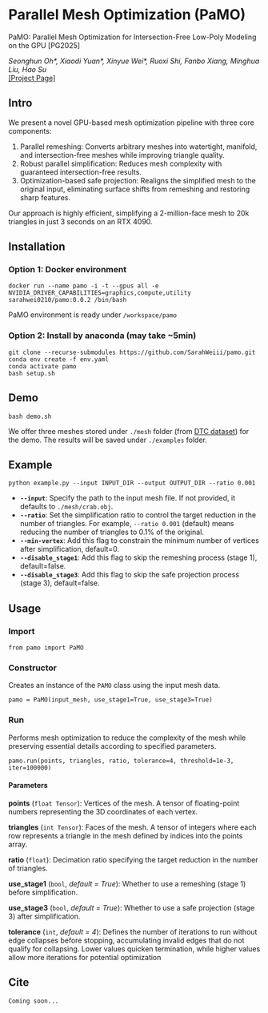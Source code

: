 # Parallel Mesh Optimization (PaMO)
PaMO: Parallel Mesh Optimization for Intersection-Free Low-Poly Modeling on the GPU [PG2025]

*Seonghun Oh\*, Xiaodi Yuan\*, Xinyue Wei\*, Ruoxi Shi, Fanbo Xiang, Minghua Liu, Hao Su*
<br>[[Project Page]](https://seonghunn.github.io/pamo/)

## Intro
We present a novel GPU-based mesh optimization pipeline with three core components:
1. Parallel remeshing: Converts arbitrary meshes into watertight, manifold, and intersection-free meshes while improving triangle quality.
2. Robust parallel simplification: Reduces mesh complexity with guaranteed intersection-free results.
3. Optimization-based safe projection: Realigns the simplified mesh to the original input, eliminating surface shifts from remeshing and restoring sharp features.

Our approach is highly efficient, simplifying a 2-million-face mesh to 20k triangles in just 3 seconds on an RTX 4090.

## Installation
### Option 1: Docker environment
```
docker run --name pamo -i -t --gpus all -e NVIDIA_DRIVER_CAPABILITIES=graphics,compute,utility sarahwei0210/pamo:0.0.2 /bin/bash
```
PaMO environment is ready under `/workspace/pamo`

### Option 2: Install by anaconda (may take ~5min)
```
git clone --recurse-submodules https://github.com/SarahWeiii/pamo.git
conda env create -f env.yaml
conda activate pamo
bash setup.sh
```

## Demo

```
bash demo.sh
```
We offer three meshes stored under `./mesh` folder (from [DTC dataset](https://ai.meta.com/blog/digital-twin-catalog-3d-reconstruction-shopify-reality-labs-research/)) for the demo. The results will be saved under `./examples` folder.

## Example
```
python example.py --input INPUT_DIR --output OUTPUT_DIR --ratio 0.001
```

- **`--input`**: Specify the path to the input mesh file. If not provided, it defaults to `./mesh/crab.obj`.
- **`--ratio`**: Set the simplification ratio to control the target reduction in the number of triangles. For example, `--ratio 0.001` (default) means reducing the number of triangles to 0.1% of the original.
- **`--min-vertex`**: Add this flag to constrain the minimum number of vertices after simplification, default=0.
- **`--disable_stage1`**: Add this flag to skip the remeshing process (stage 1), default=false.
- **`--disable_stage3`**: Add this flag to skip the safe projection process (stage 3), default=false.

## Usage
### Import
```
from pamo import PaMO
```
### Constructor
Creates an instance of the `PAMO` class using the input mesh data.
```
pamo = PaMO(input_mesh, use_stage1=True, use_stage3=True)
```
### Run
Performs mesh optimization to reduce the complexity of the mesh while preserving essential details according to specified parameters.
```
pamo.run(points, triangles, ratio, tolerance=4, threshold=1e-3, iter=100000)
```

#### Parameters
**points** (`float Tensor`): Vertices of the mesh. A tensor of floating-point numbers representing the 3D coordinates of each vertex.

**triangles** (`int Tensor`): Faces of the mesh. A tensor of integers where each row represents a triangle in the mesh defined by indices into the points array.

**ratio** (`float`): Decimation ratio specifying the target reduction in the number of triangles.

**use_stage1** (`bool`, *default = True*): Whether to use a remeshing (stage 1) before simplification.

**use_stage3** (`bool`, *default = True*): Whether to use a safe projection (stage 3) after simplification.

**tolerance** (`int`, *default = 4*): Defines the number of iterations to run without edge collapses before stopping, accumulating invalid edges that do not qualify for collapsing. Lower values quicken termination, while higher values allow more iterations for potential optimization

## Cite
```
Coming soon...
```
